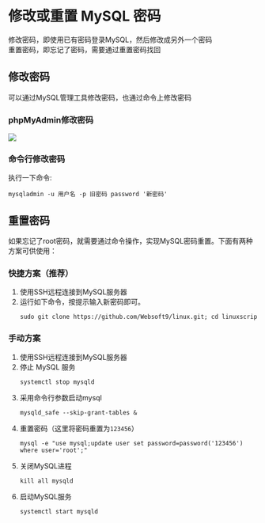 # 修改或重置 MySQL 密码

修改密码，即使用已有密码登录MySQL，然后修改成另外一个密码  
重置密码，即忘记了密码，需要通过重置密码找回

## 修改密码

可以通过MySQL管理工具修改密码，也通过命令上修改密码

### phpMyAdmin修改密码

![](http://libs.websoft9.com/Websoft9/DocsPicture/zh/mysql/websoft9-modifymysqlpw.gif)

### 命令行修改密码

执行一下命令:
```
mysqladmin -u 用户名 -p 旧密码 password '新密码' 
```

## 重置密码

如果忘记了root密码，就需要通过命令操作，实现MySQL密码重置。下面有两种方案可供使用：

### 快捷方案（推荐）

1. 使用SSH远程连接到MySQL服务器
2. 运行如下命令，按提示输入新密码即可。
   ```
   sudo git clone https://github.com/Websoft9/linux.git; cd linuxscript/Mysql\_ResetPasswd\_Script;sudo sh reset\_mysql\_password.sh
   ```
### 手动方案

1. 使用SSH远程连接到MySQL服务器
2. 停止 MySQL 服务
   ~~~
   systemctl stop mysqld
   ~~~
3. 采用命令行参数启动mysql 
   ~~~
   mysqld_safe --skip-grant-tables &
   ~~~
4. 重置密码（这里将密码重置为`123456`）
   ~~~
   mysql -e "use mysql;update user set password=password('123456') where user='root';"
   ~~~
5. 关闭MySQL进程
   ~~~
   kill all mysqld
   ~~~ 
6. 启动MySQL服务
   ~~~
   systemctl start mysqld
   ~~~